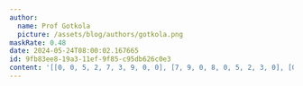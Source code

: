 ```yaml
---
author:
  name: Prof Gotkola
  picture: /assets/blog/authors/gotkola.png
maskRate: 0.48
date: 2024-05-24T08:00:02.167665
id: 9fb83ee8-19a3-11ef-9f85-c95db626c0e3
content: '[[0, 0, 5, 2, 7, 3, 9, 0, 0], [7, 9, 0, 8, 0, 5, 2, 3, 0], [0, 2, 1, 0, 9, 4, 0, 8, 7], [1, 0, 0, 0, 2, 0, 3, 5, 9], [0, 3, 0, 9, 0, 0, 7, 4, 0], [0, 0, 0, 7, 3, 0, 0, 2, 1], [0, 1, 0, 5, 0, 0, 4, 0, 2], [6, 5, 2, 1, 0, 0, 8, 7, 0], [0, 0, 0, 0, 6, 2, 1, 0, 0]]'
---
```

